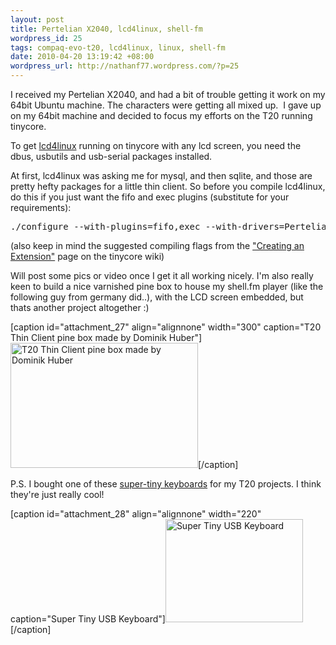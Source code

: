 ```yaml
--- 
layout: post
title: Pertelian X2040, lcd4linux, shell-fm
wordpress_id: 25
tags: compaq-evo-t20, lcd4linux, linux, shell-fm
date: 2010-04-20 13:19:42 +08:00
wordpress_url: http://nathanf77.wordpress.com/?p=25
---
```

I received my Pertelian X2040, and had a bit of trouble getting it work on my 64bit Ubuntu machine. The characters were getting all mixed up.  I gave up on my 64bit machine and decided to focus my efforts on the T20 running tinycore.

To get <a href="http://lcd4linux.bulix.org/">lcd4linux</a> running on tinycore with any lcd screen, you need the dbus, usbutils and usb-serial packages installed.

At first, lcd4linux was asking me for mysql, and then sqlite, and those are pretty hefty packages for a little thin client. So before you compile lcd4linux, do this if you just want the fifo and exec plugins (substitute for your requirements):
<pre>./configure --with-plugins=fifo,exec --with-drivers=Pertelian</pre>
(also keep in mind the suggested compiling flags from the <a href="http://wiki.tinycorelinux.com/tiki-index.php?page=Creating+Extensions">"Creating an Extension"</a> page on the tinycore wiki)

Will post some pics or video once I get it all working nicely. I'm also really keen to build a nice varnished pine box to house my shell.fm player (like the following guy from germany did..), with the LCD screen embedded, but thats another project altogether :)

[caption id="attachment_27" align="alignnone" width="300" caption="T20 Thin Client pine box made by Dominik Huber"]<a href="http://ec2-184-72-165-169.compute-1.amazonaws.com/wp-content/uploads/2010/04/thinclient.jpg"><img class="size-medium wp-image-27" title="thinclient" src="http://ec2-184-72-165-169.compute-1.amazonaws.com/wp-content/uploads/2010/04/thinclient.jpg?w=300" alt="T20 Thin Client pine box made by Dominik Huber" width="300" height="200" /></a>[/caption]

P.S. I bought one of these <a href="http://usb.brando.com/prod_detail.php?prod_id=00666">super-tiny keyboards</a> for my T20 projects. I think they're just really cool!

[caption id="attachment_28" align="alignnone" width="220" caption="Super Tiny USB Keyboard"]<a href="http://ec2-184-72-165-169.compute-1.amazonaws.com/wp-content/uploads/2010/04/supertiny-keyboard.jpg"><img class="size-full wp-image-28" title="Super Tiny USB Keyboard" src="http://ec2-184-72-165-169.compute-1.amazonaws.com/wp-content/uploads/2010/04/supertiny-keyboard.jpg" alt="Super Tiny USB Keyboard" width="220" height="165" /></a>[/caption]
